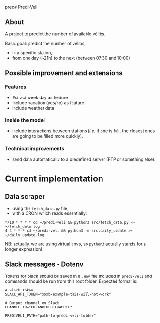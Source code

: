 pred# Predi-Veli

## About 

A project to predict the number of available vélibs.

Basic goal: predict the number of vélibs,
* in a specific station,
* from one day (~21h) to the next (between 07:30 and 10:00)

## Possible improvement and extensions

### Features

* Extract week day as feature
* Include vacation (yes/no) as feature
* include weather data

### Inside the model

* include interactions between stations (*i.e.* if one is full, the closest ones are going to be filled more quickly).

### Technical improvements

* send data automatically to a predefined server (FTP or something else).

# Current implementation

## Data scraper

* using the `fetch_data.py` file,
* with a CRON which reads essentially:
```
*/10 * * * * cd ~/predi-veli && python3 src/fetch_data.py >>  ~/fetch_data.log
4 4 * * * cd ~/predi-veli && python3 -m src.daily_update >>  ~/daily_update.log
```
NB: actually, we are using virtual envs, so `python3` actually stands for a longer expression!

## Slack messages - Dotenv

Tokens for Slack should be saved in a `.env` file included in `predi-veli` 
and commands should be run from this root folder. Expected format is:
```
# Slack Token
SLACK_API_TOKEN="xoxb-example-this-will-not-work"

# Output channel on Slack
CHANNEL_ID="C0-ANOTHER-EXAMPLE"

PREDIVELI_PATH="path-to-predi-veli-folder"
```
